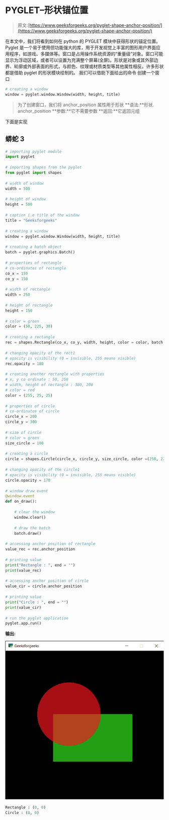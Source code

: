 # PYGLET–形状锚位置

> 原文:[https://www.geeksforgeeks.org/pyglet-shape-anchor-position/](https://www.geeksforgeeks.org/pyglet-shape-anchor-position/)

在本文中，我们将看到如何在 python 的 PYGLET 模块中获得形状的锚定位置。Pyglet 是一个易于使用但功能强大的库，用于开发视觉上丰富的图形用户界面应用程序，如游戏、多媒体等。窗口是占用操作系统资源的“重量级”对象。窗口可能显示为浮动区域，或者可以设置为充满整个屏幕(全屏)。形状是对象或其外部边界、轮廓或外部表面的形式，与颜色、纹理或材质类型等其他属性相反。许多形状都是借助 pyglet 的形状模块绘制的。
我们可以借助下面给出的命令
创建一个窗口

```py
# creating a window
window = pyglet.window.Window(width, height, title)
```

> 为了创建窗口，我们将 anchor_position 属性用于形状
> **语法:**形状. anchor_position
> **参数:**它不需要参数
> **返回:**它返回元组

下面是实现

## 蟒蛇 3

```py
# importing pyglet module
import pyglet

# importing shapes from the pyglet
from pyglet import shapes

# width of window
width = 500

# height of window
height = 500

# caption i.e title of the window
title = "Geeksforgeeks"

# creating a window
window = pyglet.window.Window(width, height, title)

# creating a batch object
batch = pyglet.graphics.Batch()

# properties of rectangle
# co-ordinates of rectangle
co_x = 150
co_y = 150

# width of rectangle
width = 250

# height of rectangle
height = 150

# color = green
color = (50, 225, 30)

# creating a rectangle
rec = shapes.Rectangle(co_x, co_y, width, height, color = color, batch = batch)

# changing opacity of the rect1
# opacity is visibility (0 = invisible, 255 means visible)
rec.opacity = 180

# creating another rectangle with properties
# x, y co ordinate : 50, 250
# width, height of rectangle : 300, 200
# color = red
color = (255, 25, 25)

# properties of circle
# co-ordinates of circle
circle_x = 200
circle_y = 300

# size of circle
# color = green
size_circle = 100

# creating a circle
circle = shapes.Circle(circle_x, circle_y, size_circle, color =(250, 22, 30), batch = batch)

# changing opacity of the circle1
# opacity is visibility (0 = invisible, 255 means visible)
circle.opacity = 170

# window draw event
@window.event
def on_draw():

    # clear the window
    window.clear()

    # draw the batch
    batch.draw()

# accessing anchor position of rectangle
value_rec = rec.anchor_position

# printing value
print("Rectangle : ", end = "")
print(value_rec)

# accessing anchor position of circle
value_cir = circle.anchor_position

# printing value
print("Circle : ", end = "")
print(value_cir)

# run the pyglet application
pyglet.app.run()
```

**输出:**

![](img/745be4d454ad0865bdab219a2c469ad9.png)

```py
Rectangle : (0, 0)
Circle : (0, 0)
```